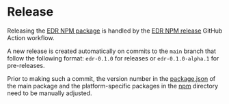 # Release

Releasing the [EDR NPM package](../../crates/edr_evm_napi/package.json) is handled by the [EDR NPM release](../../.github/workflows/edr-npm-release.yml) GitHub Action workflow.

A new release is created automatically on commits to the `main` branch that follow the following format: `edr-0.1.0` for releases or `edr-0.1.0-alpha.1` for pre-releases.

Prior to making such a commit, the version number in the [package.json](../../crates/edr_evm_napi/package.json) of the main package and the platform-specific packages in the [npm](../../crates/edr_evm_napi/npm) directory need to be manually adjusted.
